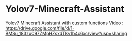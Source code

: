 # Yolov7-Minecraft-Assistant
Yolov7 Minecraft Assistant with custom functions
Video : 
https://drive.google.com/file/d/1-BMSu_183zuC97ZMpHZsxdTkv1b4c6xc/view?usp=sharing

 
